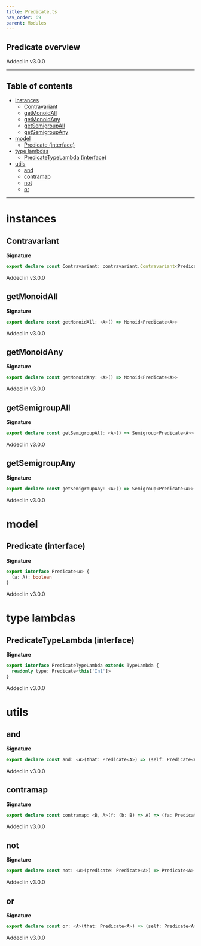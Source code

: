 ```yaml
---
title: Predicate.ts
nav_order: 69
parent: Modules
---
```


## Predicate overview

Added in v3.0.0

---

<h2 class="text-delta">Table of contents</h2>

- [instances](#instances)
  - [Contravariant](#contravariant)
  - [getMonoidAll](#getmonoidall)
  - [getMonoidAny](#getmonoidany)
  - [getSemigroupAll](#getsemigroupall)
  - [getSemigroupAny](#getsemigroupany)
- [model](#model)
  - [Predicate (interface)](#predicate-interface)
- [type lambdas](#type-lambdas)
  - [PredicateTypeLambda (interface)](#predicatetypelambda-interface)
- [utils](#utils)
  - [and](#and)
  - [contramap](#contramap)
  - [not](#not)
  - [or](#or)

---

# instances

## Contravariant

**Signature**

```ts
export declare const Contravariant: contravariant.Contravariant<PredicateTypeLambda>
```

Added in v3.0.0

## getMonoidAll

**Signature**

```ts
export declare const getMonoidAll: <A>() => Monoid<Predicate<A>>
```

Added in v3.0.0

## getMonoidAny

**Signature**

```ts
export declare const getMonoidAny: <A>() => Monoid<Predicate<A>>
```

Added in v3.0.0

## getSemigroupAll

**Signature**

```ts
export declare const getSemigroupAll: <A>() => Semigroup<Predicate<A>>
```

Added in v3.0.0

## getSemigroupAny

**Signature**

```ts
export declare const getSemigroupAny: <A>() => Semigroup<Predicate<A>>
```

Added in v3.0.0

# model

## Predicate (interface)

**Signature**

```ts
export interface Predicate<A> {
  (a: A): boolean
}
```

Added in v3.0.0

# type lambdas

## PredicateTypeLambda (interface)

**Signature**

```ts
export interface PredicateTypeLambda extends TypeLambda {
  readonly type: Predicate<this['In1']>
}
```

Added in v3.0.0

# utils

## and

**Signature**

```ts
export declare const and: <A>(that: Predicate<A>) => (self: Predicate<A>) => Predicate<A>
```

Added in v3.0.0

## contramap

**Signature**

```ts
export declare const contramap: <B, A>(f: (b: B) => A) => (fa: Predicate<A>) => Predicate<B>
```

Added in v3.0.0

## not

**Signature**

```ts
export declare const not: <A>(predicate: Predicate<A>) => Predicate<A>
```

Added in v3.0.0

## or

**Signature**

```ts
export declare const or: <A>(that: Predicate<A>) => (self: Predicate<A>) => Predicate<A>
```

Added in v3.0.0
